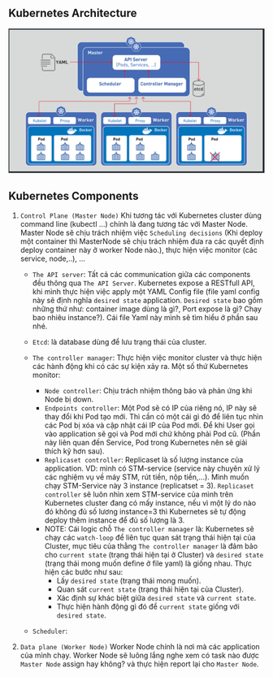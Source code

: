 ## Kubernetes Architecture

![](images/2022-05-29_23-27.png)

## Kubernetes Components

1. `Control Plane (Master Node)`
   Khi tương tác với Kubernetes cluster dùng command line (kubectl ...) chính là đang tương tác với Master Node. Master Node sẽ chịu trách nhiệm việc `Scheduling decisions` (Khi deploy một container thì MasterNode sẽ chịu trách nhiệm đưa ra các quyết định deploy container này ở worker Node nào.), thực hiện việc monitor (các service, node,..), ...
   * `The API server`: Tất cả các communication giữa các components đều thông qua `The API Server`. Kubernetes expose a RESTfull API, khi mình thực hiện việc apply một YAML Config file (file yaml config này sẽ định nghĩa `desired state` application. `Desired state` bao gồm những thứ như: container image dùng là gì?, Port expose là gì? Chạy bao nhiêu instance?). Cái file Yaml này mình sẽ tìm hiểu ở phần sau nhé.
   * `Etcd`: là database dùng để lưu trạng thái của cluster.
   * `The controller manager`: Thực hiện việc monitor cluster và thực hiện các hành động khi có các sự kiện xảy ra. Một số thứ Kubernetes monitor:

     * `Node controller`: Chịu trách nhiệm thông báo và phản ứng khi Node bị down.
     * `Endpoints controller`: Một Pod sẽ có IP của riêng nó, IP này sẽ thay đổi khi Pod tạo mới. Thì cần có một cái gì đó để liên tục nhìn các Pod bị xóa và cập nhật cái IP của Pod mới. Để khi User gọi vào application sẽ gọi và Pod mới chứ không phải Pod cũ. (Phần này liên quan đến Service, Pod trong Kubernetes nên sẽ giải thích kỹ hơn sau).
     * `Replicaset controller`: Replicaset là số lượng instance của application. VD: mình có STM-service (service này chuyên xử lý các nghiệm vụ về máy STM, rút tiền, nộp tiền,...). Mình muốn chạy STM-Service này 3 instance (replicatset = 3). `Replicaset controller` sẽ luôn nhìn xem STM-service của mình trên Kubernetes cluster đang có mấy instance, nếu vì một lý do nào đó không đủ số lương instance=3 thì Kubernetes sẽ tự động deploy thêm instance để đủ số lượng là 3.
     * NOTE: Cái logic chỗ `The controller manager` là: Kubernetes sẽ chạy các `watch-loop` để liên tục quan sát trạng thái hiện tại của Cluster, mục tiêu của thằng `The controller manager` là đảm bảo cho `current state` (trạng thái hiện tại ở Cluster) và `desired state` (trạng thái mong muốn define ở file yaml) là giống nhau. Thực hiện các bước như sau:
       * Lấy `desired state` (trạng thái mong muốn).
       * Quan sát `current state` (trạng thái hiện tại của Cluster).
       * Xác định sự khác biệt giữa `desired state` và `current state`.
       * Thực hiện hành động gì đó để `current state` giống với `desired state`.
   * `Scheduler`: 
2. `Data plane (Worker Node)`
   Worker Node chính là nơi mà các application của mình chạy. Worker Node sẽ luông lắng nghe xem có task nào được `Master Node` assign hay không? và thực hiện report lại cho `Master Node`.
